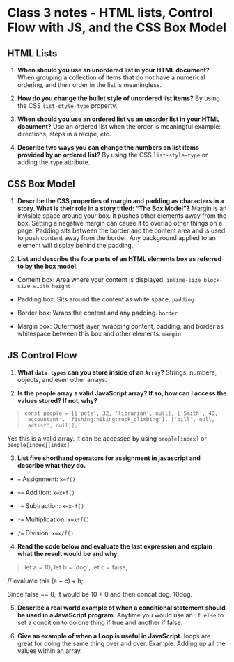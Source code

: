 # Class 3 notes - HTML lists, Control Flow with JS, and the CSS Box Model

## HTML Lists

1. **When should you use an unordered list in your HTML document?**
When grouping a collection of items that do not have a numerical ordering, and their order in the list is meaningless.

2. **How do you change the bullet style of unordered list items?**
By using the CSS `list-style-type` property.

3. **When should you use an ordered list vs an unorder list in your HTML document?**
Use an ordered list when the order is meaningful example: directions, steps in a recipe, etc.

4. **Describe two ways you can change the numbers on list items provided by an ordered list?**
By using the CSS `list-style-type` or adding the `type` attribute.

## CSS Box Model

1. **Describe the CSS properties of margin and padding as characters in a story. What is their role in a story titled: “The Box Model”?**
Margin is an invisible space around your box. It pushes other elements away from the box. Setting a negative margin can cause it to overlap  other things on a page.
Padding sits between the border and the content area and is used to push content away from the border. Any background applied to an element will display behind the padding.

2. **List and describe the four parts of an HTML elements box as referred to by the box model.**

- Content box: Area where your content is displayed. `inline-size block-size width height`

- Padding box: Sits around the content as white space. `padding`

- Border box: Wraps the content and any padding. `border` 

- Margin box: Outermost layer, wrapping content, padding, and border as whitespace between this box and other elements. `margin`

## JS Control Flow

1. **What `data types` can you store inside of an `Array`?**
Strings, numbers, objects, and even other arrays.

2. **Is the people array a valid JavaScript array? If so, how can I access the values stored? If not, why?**

> `const people = [['pete', 32, 'librarian', null], ['Smith', 40, 'accountant', 'fishing:hiking:rock_climbing'], ['bill', null, 'artist', null]];`

Yes this is a valid array. It can be accessed by using `people[index]` or `people[index][index]`

3. **List five shorthand operators for assignment in javascript and describe what they do.**
- `=` Assignment: `x=f()`

- `+=` Addition: `x=x+f()`

- `-=` Subtraction: `x=x-f()`

- `*=` Multiplication: `x=x*f()`

- `/=` Division: `x=x/f()`

4. **Read the code below and evaluate the last expression and explain what the result would be and why.**

>  let a = 10;
 let b = 'dog';
 let c = false;

 // evaluate this
 (a + c) + b;

Since false == 0, it would be 10 + 0 and then concat dog. 10dog.

5. **Describe a real world example of when a conditional statement should be used in a JavaScript program.**
Anytime you would use an `if else` to set a condition to do one thing if true and another if false.

6. **Give an example of when a Loop is useful in JavaScript.**
loops are great for doing the same thing over and over. Example: Adding up all the values within an array.
